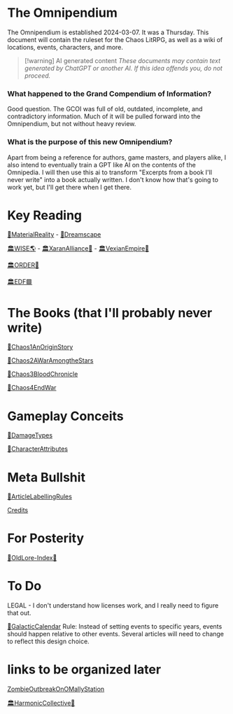 # The Omnipendium
The Omnipendium is established 2024-03-07. It was a Thursday. This document will contain the ruleset for the Chaos LitRPG, as well as a wiki of locations, events, characters, and more.

> [!warning] AI generated content
> *These documents may contain text generated by ChatGPT or another AI. If this idea offends you, do not proceed.*


### What happened to the Grand Compendium of Information?
Good question. The GCOI was full of old, outdated, incomplete, and contradictory information. Much of it will be pulled forward into the Omnipendium, but not without heavy review.

### What is the purpose of this new Omnipendium?

Apart from being a reference for authors, game masters, and players alike, I also intend to eventually train a GPT like AI on the contents of the Omnipedia. I will then use this ai to transform "Excerpts from a book I'll never write" into a book actually written. I don't know how that's going to work yet, but I'll get there when I get there.

# Key Reading
[🌌MaterialReality](🌌MaterialReality.md) - [🌌Dreamscape](🌌Dreamscape.md)

[🏛WISE🌎](🏛WISE🌎.md) - [🏛XaranAlliance🔺](🏛XaranAlliance🔺.md) - [🏛VexianEmpire🔷](🏛VexianEmpire🔷.md)

[🏛ORDER🔻](🏛ORDER🔻.md)

[🏛EDF🟩](🏛EDF🟩.md)

# The Books (that I'll probably never write)
[📕Chaos1AnOriginStory](📕Chaos1AnOriginStory.md)

[📕Chaos2AWarAmongtheStars](📕Chaos2AWarAmongtheStars.md)

[📕Chaos3BloodChronicle](📕Chaos3BloodChronicle.md)

[📕Chaos4EndWar](📕Chaos4EndWar.md)

# Gameplay Conceits
[📄DamageTypes](📄DamageTypes.md)

[📄CharacterAttributes](📄CharacterAttributes.md)

# Meta Bullshit
[📄ArticleLabellingRules](📄ArticleLabellingRules.md)

[Credits](Credits)

# For Posterity
[📜OldLore-Index📜](OldLore/📜OldLore-Index📜.md)

# To Do
LEGAL - I don't understand how licenses work, and I really need to figure that out.

[📅GalacticCalendar](📅GalacticCalendar.md) Rule: Instead of setting events to specific years, events should happen relative to other events. Several articles will need to change to reflect this design choice.


# links to be organized later
[ZombieOutbreakOnOMallyStation](ZombieOutbreakOnOMallyStation.md)

[🏛️HarmonicCollective🎼](🏛️HarmonicCollective🎼.md)
